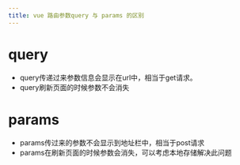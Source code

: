 ```yaml
---
title: vue 路由参数query 与 params 的区别
---
```


# query

- query传递过来参数信息会显示在url中，相当于get请求。
- query刷新页面的时候参数不会消失

# params

- params传过来的参数不会显示到地址栏中，相当于post请求
- params在刷新页面的时候参数会消失，可以考虑本地存储解决此问题